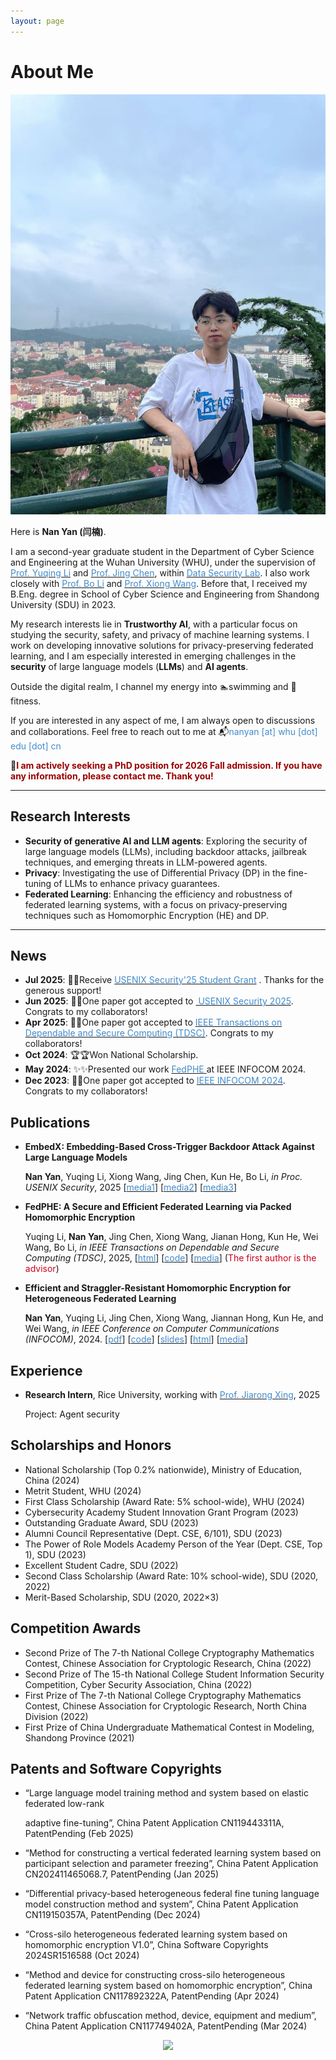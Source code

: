 ```yaml
---
layout: page
---
```


# About Me

<img src="images\photo\photo2.jpg" class="floatpic">

Here is **Nan Yan (闫楠)**.<br>

I am a second-year graduate student in the Department of Cyber Science and Engineering at the Wuhan University (WHU), under the supervision of [<font color="#428bca">Prof. Yuqing Li</font>](https://liyuqingwhu.github.io/lyq/) and [<font color="#428bca">Prof. Jing Chen</font>](https://cse.whu.edu.cn/info/1101/1784.htm), within [<font color="#428bca">Data Security Lab</font>](https://datasec.whu.edu.cn/). I also work closely with [<font color="#428bca">Prof. Bo Li</font>](https://www.cse.ust.hk/~bli/)  and [<font color="#428bca">Prof. Xiong Wang</font>](https://wangxionghome.github.io/). Before that, I received my B.Eng. degree in School of Cyber Science and Engineering from Shandong University (SDU) in 2023.

My research interests lie in **Trustworthy AI**, with a particular focus on studying the security, safety, and privacy of machine learning systems. I work on developing innovative solutions for privacy-preserving federated learning, and I am especially interested in emerging challenges in the **security** of large language models (**LLMs**) and **AI agents**.

Outside the digital realm, I channel my energy into 🏊swimming and 💪fitness.

If you are interested in any aspect of me, I am always open to discussions and collaborations. Feel free to reach out to me at  📬<font color="#428bca">nanyan [at] whu [dot] edu [dot] cn</font> 

📌**<font color="#990000">I am actively seeking a PhD position for 2026 Fall admission. If you have any information, please contact me. Thank you!</font>**

---

## Research Interests

- **Security of generative AI and LLM agents**: Exploring the security of large language models (LLMs), including backdoor attacks, jailbreak techniques, and emerging threats in LLM-powered agents.
- **Privacy**: Investigating the use of Differential Privacy (DP) in the fine-tuning of LLMs to enhance privacy guarantees.
- **Federated Learning**: Enhancing the efficiency and robustness of federated learning systems, with a focus on privacy-preserving techniques such as Homomorphic Encryption (HE) and DP.

---

## News 

- **Jul 2025**: 🎉🎉Receive [<font color="#428bca"> USENIX Security'25 Student Grant</font>](https://www.usenix.org/conference/usenixsecurity25/grants) . Thanks for the generous support!
- **Jun 2025**: 🎉🎉One paper got accepted to [<font color="#428bca"> USENIX Security 2025</font>](https://www.usenix.org/conference/usenixsecurity25). Congrats to my collaborators!
- **Apr 2025**: 🎉🎉One paper got accepted to [<font color="#428bca"> IEEE Transactions on Dependable and Secure Computing (TDSC)</font>](https://ieeexplore.ieee.org/xpl/aboutJournal.jsp?punumber=8858). Congrats to my collaborators!
- **Oct 2024**: 🏆🏆Won National Scholarship.
- **May 2024**: ✨✨Presented our work [<font color="#428bca">FedPHE</font> ](https://ieeexplore.ieee.org/abstract/document/10621440) at IEEE INFOCOM 2024.
- **Dec 2023**: 🎉🎉One paper got accepted to [<font color="#428bca">IEEE INFOCOM 2024</font>](https://infocom2024.ieee-infocom.org/). Congrats to my collaborators!

## Publications

- **EmbedX: Embedding-Based Cross-Trigger Backdoor Attack Against Large Language Models**

  **Nan Yan**, Yuqing Li, Xiong Wang, Jing Chen, Kun He, Bo Li, *in Proc. USENIX Security*, 2025 [[<font color="#428bca">media1</font>](https://mp.weixin.qq.com/s/HXNWzYXjpwvp0jdKn38XaA)]  [[<font color="#428bca">media2</font>](https://news.whu.edu.cn/info/1015/483347.htm)] [[<font color="#428bca">media3</font>](https://mp.weixin.qq.com/s/xZT-dVgy0cAg3s_CjqWcEw)]

- **FedPHE: A Secure and Efficient Federated Learning via Packed Homomorphic Encryption**

  Yuqing Li, **Nan Yan**, Jing Chen, Xiong Wang, Jianan Hong, Kun He, Wei Wang, Bo Li, *in IEEE Transactions on Dependable and Secure Computing (TDSC)*, 2025, [[<font color="#428bca">html</font>](https://ieeexplore.ieee.org/abstract/document/10989521)] [[<font color="#428bca">code</font>](https://github.com/lunan0320/FedPHE)] [[<font color="#428bca">media</font>](https://mp.weixin.qq.com/s/PbtUnfAdehsoR-ZfR8Y1ew)] (<font color="#cc011f">The first author is the advisor</font>)

- **Efficient and Straggler-Resistant Homomorphic Encryption for Heterogeneous Federated Learning**

  **Nan Yan**, Yuqing Li, Jing Chen, Xiong Wang, Jiannan Hong, Kun He, and Wei Wang, *in IEEE Conference on Computer Communications (INFOCOM)*, 2024. [[<font color="#428bca">pdf</font>](https://lunan0320.github.io/file/papers/NanYan-INFOCOM24.pdf)] [[<font color="#428bca">code</font>](https://github.com/lunan0320/FedPHE)] [[<font color="#428bca">slides</font>](https://lunan0320.github.io/file/papers/NanYan-INFOCOM24-slides.pdf)] [[<font color="#428bca">html</font>](https://ieeexplore.ieee.org/document/10621440)] [[<font color="#428bca">media</font>](https://mp.weixin.qq.com/s/XoV_rBOEaz9ruhvX6h6Ztw)]

## Experience

- **Research Intern**, Rice University, working with [<font color="#428bca">Prof. Jiarong Xing</font>](https://jxing.me/), 2025

  Project: Agent security

<!-- **Research Intern**, Pennsylvania State University, working with [<font color="#428bca">Prof. Peng Liu</font>](https://s2.ist.psu.edu/pliu/), 2025Project: Static code analysis of agent memory -->


##  Scholarships and Honors

- National Scholarship (Top 0.2% nationwide), Ministry of Education, China (2024)
- Metrit Student, WHU (2024)
-  First Class Scholarship (Award Rate: 5% school-wide), WHU (2024)
- Cybersecurity Academy Student Innovation Grant Program (2023)
- Outstanding Graduate Award, SDU (2023)
- Alumni Council Representative (Dept. CSE, 6/101), SDU (2023)
- The Power of Role Models Academy Person of the Year (Dept. CSE, Top 1), SDU (2023)
-  Excellent Student Cadre, SDU (2022)
- Second Class Scholarship (Award Rate: 10% school-wide), SDU (2020, 2022)
- Merit-Based Scholarship, SDU (2020, 2022×3)

##  Competition Awards

- Second Prize of The 7-th National College Cryptography Mathematics Contest, Chinese Association for Cryptologic Research, China (2022)
- Second Prize of The 15-th National College Student Information Security Competition, Cyber Security Association, China (2022)
- First Prize of The 7-th National College Cryptography Mathematics Contest, Chinese Association for Cryptologic Research, North China Division (2022)
- First Prize of China Undergraduate Mathematical Contest in Modeling, Shandong Province (2021)

##  Patents and Software Copyrights

- &ldquo;Large language model training method and system based on elastic federated low-rank

  adaptive fine-tuning&rdquo;, China Patent Application CN119443311A, PatentPending (Feb 2025)

- &ldquo;Method for constructing a vertical federated learning system based on participant selection and parameter freezing&rdquo;, China Patent Application CN202411465068.7, PatentPending (Jan 2025)

- &ldquo;Differential privacy-based heterogeneous federal fine tuning language model construction method and system&rdquo;, China Patent Application CN119150357A, PatentPending (Dec 2024)

- &ldquo;Cross-silo heterogeneous federated learning system based on homomorphic encryption V1.0&rdquo;, China Software Copyrights 2024SR1516588 (Oct 2024)

- &ldquo;Method and device for constructing cross-silo heterogeneous federated learning system based on homomorphic encryption&rdquo;, China Patent Application CN117892322A, PatentPending (Apr 2024)

- &ldquo;Network traffic obfuscation method, device, equipment and medium&rdquo;, China Patent Application CN117749402A, PatentPending (Mar 2024)

<div style="text-align: center;">
  <a href="https://clustrmaps.com/site/1c589" title="ClustrMaps"><img src="//www.clustrmaps.com/map_v2.png?d=SyeUVfbLgTPj_Jd0Sk1e10UKgOSeqim_lijx_SJdDeA&cl=ffffff&t=tt" /></a >
</div>